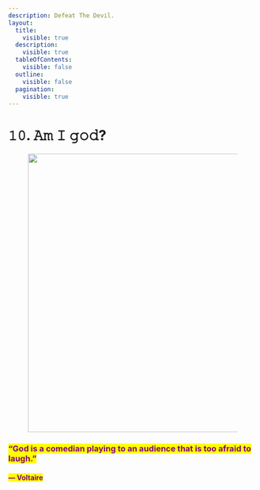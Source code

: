 ```yaml
---
description: Defeat The Devil.
layout:
  title:
    visible: true
  description:
    visible: true
  tableOfContents:
    visible: false
  outline:
    visible: false
  pagination:
    visible: true
---
```


# 𝟷𝟶. 𝙰𝚖 𝙸 𝚐𝚘𝚍?

<figure><img src="../../../../../../.gitbook/assets/pexels-btgl-♡-18388078.jpg" alt="" width="563"><figcaption></figcaption></figure>

### <mark style="color:purple;">“God is a comedian playing to an audience that is too afraid to laugh.”</mark>&#x20;

#### <mark style="color:purple;">― Voltaire</mark>
